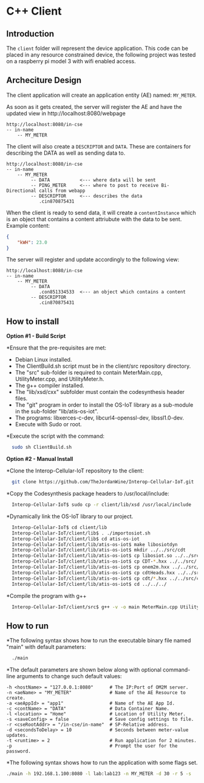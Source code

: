 # C++ Client

## Introduction

The `client` folder will represent the device application. This code can be placed in any resource constrained device, the following project was tested on a raspberry pi model 3 with wifi enabled access.


## Archeciture Design

The client application will create an application entity (AE) named: `MY_METER`.

As soon as it gets created, the server will register the AE and have the updated view in
http://localhost:8080/webpage

```
http://localhost:8080/in-cse
-- in-name
    -- MY_METER
```

The client will also create a `DESCRIPTOR` and `DATA`. These are containers for describing the DATA as well as sending data to.

```
http://localhost:8080/in-cse
-- in-name
    -- MY_METER
         -- DATA           <--- where data will be sent
         -- PING_METER     <--- where to post to receive Bi-Directional calls from webapp
         -- DESCRIPTOR     <--- describes the data
            .cin870875431  
```

When the client is ready to send data, it will create a `contentInstance` which is an object that contains a content attriubute with the data to be sent. Example content:

```json
{
    "kWH": 23.0
}
```

The server will register and update accordingly to the following view:
```
http://localhost:8080/in-cse
-- in-name
    -- MY_METER
         -- DATA           
            .con851334533  <--- an object which contains a content
         -- DESCRIPTOR     
            .cin870875431  
```

## How to install

**Option #1 - Build Script**

*Ensure that the pre-requisites are met:

  - Debian Linux installed.
  - The ClientBuild.sh script must be in the client/src repository directory.
  - The "src" sub-folder is required to contain MeterMain.cpp, UtilityMeter.cpp, and UtilityMeter.h.
  - The g++ compiler installed.
  - The "lib/xsd/cxx" subfolder must contain the codesynthesis header files.
  - The "git" program in order to install the OS-IoT library as a sub-module in the sub-folder "lib/atis-os-iot".
  - The programs:  libxerces-c-dev, libcurl4-openssl-dev, libssl1.0-dev.
  - Execute with Sudo or root.

*Execute the script with the command:

```bash
  sudo sh ClientBuild.sh
```

**Option #2 - Manual Install**

*Clone the Interop-Cellular-IoT repository to the client:
```bash
  git clone https://github.com/TheJordanWine/Interop-Cellular-IoT.git
```

*Copy the Codesynthesis package headers to /usr/local/include:
```bash
  Interop-Cellular-IoT$ sudo cp -r client/lib/xsd /usr/local/include
```

*Dynamically link the OS-IoT library to our project.

```bash
  Interop-Cellular-IoT$ cd client/lib
  Interop-Cellular-IoT/client/lib$ . ./importosiot.sh
  Interop-Cellular-IoT/client/lib$ cd atis-os-iot
  Interop-Cellular-IoT/client/lib/atis-os-iot$ make libosiotdyn
  Interop-Cellular-IoT/client/lib/atis-os-iot$ mkdir ../../src/cdt
  Interop-Cellular-IoT/client/lib/atis-os-iot$ cp libosiot.so ../../src/
  Interop-Cellular-IoT/client/lib/atis-os-iot$ cp CDT-*.hxx ../../src/
  Interop-Cellular-IoT/client/lib/atis-os-iot$ cp onem2m.hxx ../../src/
  Interop-Cellular-IoT/client/lib/atis-os-iot$ cp cdtHeads.hxx ../../src/
  Interop-Cellular-IoT/client/lib/atis-os-iot$ cp cdt/*.hxx ../../src/cdt/
  Interop-Cellular-IoT/client/lib/atis-os-iot$ cd ../../../
```

*Compile the program with g++

```bash
  Interop-Cellular-IoT/client/src$ g++ -v -o main MeterMain.cpp UtilityMeter.cpp -Wl,-rpath=. -L. -losiot -lssl -lcrypto -lxerces-c -lcurl -lpthread
```

## How to run

*The following syntax shows how to run the executable binary file named "main" with default parameters:

```bash
  ./main
```

*The default parameters are shown below along with optional command-line arguments to change such default values:

```
-h <hostName> = "127.0.0.1:8080"      # The IP:Port of OM2M server.
-n <aeName> = "MY_METER"              # Name of the AE Resource to create.
-a <aeAppId> = "app1"                 # Name of the AE App Id.
-c <contName> = "DATA"                # Data Container Name.
-l <location> = "Home"                # Location of Utility Meter.
-s <saveConfig> = false               # Save config settings to file.
-r <cseRootAddr> = "/in-cse/in-name"  # SP-Relative address.
-d <secondsToDelay> = 10              # Seconds between meter-value updates.
-t <runtime> = 2                      # Run application for 2 minutes.
-p                                    # Prompt the user for the password. 
```

*The following syntax shows how to run the application with some flags set.

```bash
./main -h 192.168.1.100:8080 -l lab:lab123 -n MY_METER -d 30 -r 5 -s
```
